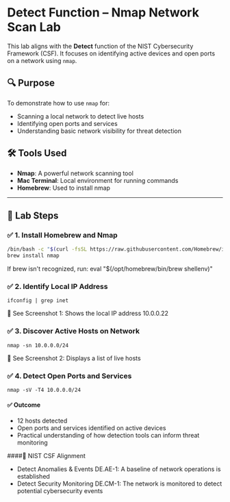 # Detect Function – Nmap Network Scan Lab

This lab aligns with the **Detect** function of the NIST Cybersecurity Framework (CSF). It focuses on identifying active devices and open ports on a network using `nmap`.

## 🔍 Purpose
To demonstrate how to use `nmap` for:
- Scanning a local network to detect live hosts
- Identifying open ports and services
- Understanding basic network visibility for threat detection

## 🛠️ Tools Used
- **Nmap**: A powerful network scanning tool
- **Mac Terminal**: Local environment for running commands
- **Homebrew**: Used to install nmap

---

## 🧪 Lab Steps

### ✅ 1. Install Homebrew and Nmap
```bash
/bin/bash -c "$(curl -fsSL https://raw.githubusercontent.com/Homebrew/install/HEAD/install.sh)"
brew install nmap
```
If brew isn't recognized, run:
eval "$(/opt/homebrew/bin/brew shellenv)"

### ✅ 2. Identify Local IP Address
```
ifconfig | grep inet
```
📸 See Screenshot 1: Shows the local IP address 10.0.0.22

### ✅ 3. Discover Active Hosts on Network
```
nmap -sn 10.0.0.0/24
```
📸 See Screenshot 2: Displays a list of live hosts

### ✅ 4. Detect Open Ports and Services
```
nmap -sV -T4 10.0.0.0/24
```

#### ✅ Outcome
- 12 hosts detected
- Open ports and services identified on active devices
- Practical understanding of how detection tools can inform threat monitoring

####🧠 NIST CSF Alignment
- Detect	Anomalies & Events	DE.AE-1: A baseline of network operations is established
- Detect	Security Monitoring	DE.CM-1: The network is monitored to detect potential cybersecurity events
